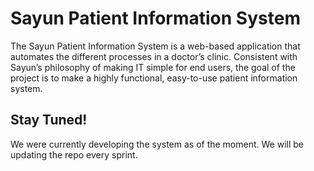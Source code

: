 # Sayun Patient Information System

The Sayun Patient Information System is a web-based application that automates the different processes in a doctor’s clinic. Consistent with Sayun’s philosophy of making IT simple for end users, the goal of the project is to make a highly functional, easy-to-use patient information system.

## Stay Tuned!

We were currently developing the system as of the moment. We will be updating the repo every sprint.
